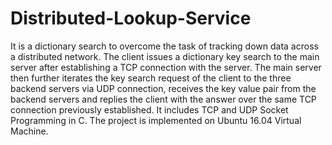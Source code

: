 # Distributed-Lookup-Service
It is a dictionary search to overcome the task of tracking down data across a distributed network. The client issues a dictionary key search to the main server after establishing a TCP connection with the server. The main server then further iterates the key search request of the client to the three backend servers via UDP connection, receives the key value pair from the backend servers and replies the client with the answer over the same TCP connection previously established. It includes TCP and UDP Socket Programming in C.
The project is implemented on Ubuntu 16.04 Virtual Machine.
